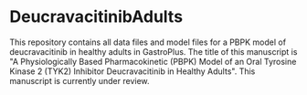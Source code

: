 # DeucravacitinibAdults

This repository contains all data files and model files for a PBPK model of deucravacitinib in healthy adults in GastroPlus. The title of this manuscript is "A Physiologically Based Pharmacokinetic (PBPK) Model of an Oral Tyrosine Kinase 2 (TYK2) Inhibitor Deucravacitinib in Healthy Adults". This manuscript is currently under review.
